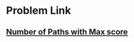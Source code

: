 # Problem Link

## [Number of Paths with Max score](https://leetcode.com/problems/number-of-paths-with-max-score/?envType=problem-list-v2&envId=dynamic-programming)